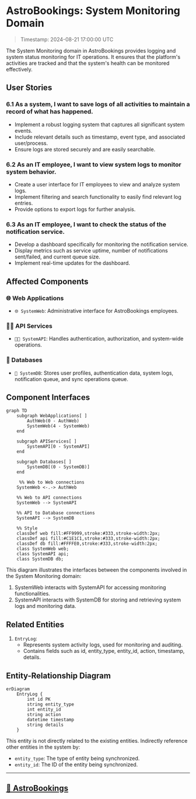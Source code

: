 # AstroBookings: System Monitoring Domain

> Timestamp: 2024-08-21 17:00:00 UTC

The System Monitoring domain in AstroBookings provides logging and system status monitoring for IT operations. It ensures that the platform's activities are tracked and that the system's health can be monitored effectively.

## User Stories

### 6.1 As a system, I want to save logs of all activities to maintain a record of what has happened.

- Implement a robust logging system that captures all significant system events.
- Include relevant details such as timestamp, event type, and associated user/process.
- Ensure logs are stored securely and are easily searchable.

### 6.2 As an IT employee, I want to view system logs to monitor system behavior.

- Create a user interface for IT employees to view and analyze system logs.
- Implement filtering and search functionality to easily find relevant log entries.
- Provide options to export logs for further analysis.

### 6.3 As an IT employee, I want to check the status of the notification service.

- Develop a dashboard specifically for monitoring the notification service.
- Display metrics such as service uptime, number of notifications sent/failed, and current queue size.
- Implement real-time updates for the dashboard.

## Affected Components

### 🌐 Web Applications

- `🌐 SystemWeb`: Administrative interface for AstroBookings employees.

### 🧑‍💼 API Services

- `🧑‍💼 SystemAPI`: Handles authentication, authorization, and system-wide operations.

### 📇 Databases

- `📇 SystemDB`: Stores user profiles, authentication data, system logs, notification queue, and sync operations queue.

## Component Interfaces

```mermaid
graph TD
    subgraph WebApplications[ ]
        AuthWeb(0 - AuthWeb)
        SystemWeb(4 - SystemWeb)
    end

    subgraph APIServices[ ]
        SystemAPI[0 - SystemAPI]
    end

    subgraph Databases[ ]
        SystemDB[(0 - SystemDB)]
    end

     %% Web to Web connections
    SystemWeb <-.-> AuthWeb

    %% Web to API connections
    SystemWeb --> SystemAPI

    %% API to Database connections
    SystemAPI --> SystemDB

    %% Style
    classDef web fill:#FF9999,stroke:#333,stroke-width:2px;
    classDef api fill:#C1E1C1,stroke:#333,stroke-width:2px;
    classDef db fill:#FFFFE0,stroke:#333,stroke-width:2px;
    class SystemWeb web;
    class SystemAPI api;
    class SystemDB db;
```

This diagram illustrates the interfaces between the components involved in the System Monitoring domain:

1. SystemWeb interacts with SystemAPI for accessing monitoring functionalities.
2. SystemAPI interacts with SystemDB for storing and retrieving system logs and monitoring data.

## Related Entities

1. `EntryLog`:
   - Represents system activity logs, used for monitoring and auditing.
   - Contains fields such as id, entity_type, entity_id, action, timestamp, details.

## Entity-Relationship Diagram

```mermaid
erDiagram
    EntryLog {
        int id PK
        string entity_type
        int entity_id
        string action
        datetime timestamp
        string details
    }
```

This entity is not directly related to the existing entities.
Indirectly reference other entities in the system by:

- `entity_type`: The type of entity being synchronized.
- `entity_id`: The ID of the entity being synchronized.

---

## [🚀 AstroBookings](https://github.com/AstroBookings)
